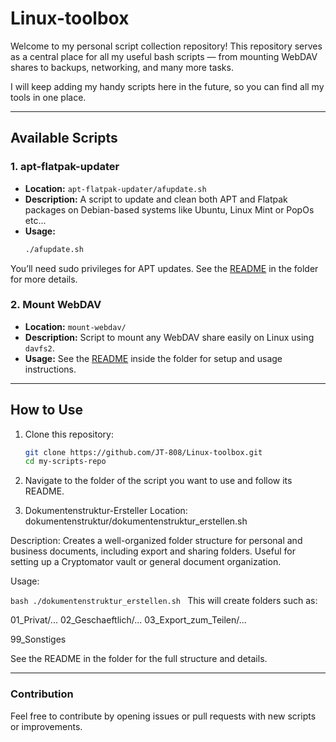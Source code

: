 # Linux-toolbox

Welcome to my personal script collection repository!
This repository serves as a central place for all my useful bash scripts — from mounting WebDAV shares to backups, networking, and many more tasks.

I will keep adding my handy scripts here in the future, so you can find all my tools in one place.

---

## Available Scripts

### 1. apt-flatpak-updater

- **Location:** `apt-flatpak-updater/afupdate.sh`
- **Description:** A script to update and clean both APT and Flatpak packages on Debian-based systems like Ubuntu, Linux Mint or PopOs etc...
- **Usage:**
  ```bash
  ./afupdate.sh
  ```
You’ll need sudo privileges for APT updates.
See the [README](apt-flatpak-updater/README.md) in the folder for more details.



### 2. Mount WebDAV

- **Location:** `mount-webdav/`
- **Description:** Script to mount any WebDAV share easily on Linux using `davfs2`.
- **Usage:** See the [README](mount-webdav/README.md) inside the folder for setup and usage instructions.

---
## How to Use

1. Clone this repository:
   ```bash
   git clone https://github.com/JT-808/Linux-toolbox.git
   cd my-scripts-repo

2. Navigate to the folder of the script you want to use and follow its README.


3. Dokumentenstruktur-Ersteller
Location: dokumentenstruktur/dokumentenstruktur_erstellen.sh

Description: Creates a well-organized folder structure for personal and business documents, including export and sharing folders. Useful for setting up a Cryptomator vault or general document organization.

Usage:

``bash
./dokumentenstruktur_erstellen.sh
``
This will create folders such as:

01_Privat/...
02_Geschaeftlich/...
03_Export_zum_Teilen/...

99_Sonstiges

See the README in the folder for the full structure and details.


---
### Contribution
Feel free to contribute by opening issues or pull requests with new scripts or improvements.


